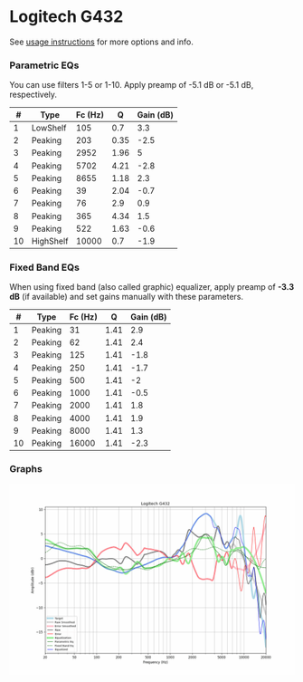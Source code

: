 # Logitech G432
See [usage instructions](https://github.com/jaakkopasanen/AutoEq#usage) for more options and info.

### Parametric EQs
You can use filters 1-5 or 1-10. Apply preamp of -5.1 dB or -5.1 dB, respectively.

|   # | Type      |   Fc (Hz) |    Q |   Gain (dB) |
|-----|-----------|-----------|------|-------------|
|   1 | LowShelf  |       105 | 0.7  |         3.3 |
|   2 | Peaking   |       203 | 0.35 |        -2.5 |
|   3 | Peaking   |      2952 | 1.96 |         5   |
|   4 | Peaking   |      5702 | 4.21 |        -2.8 |
|   5 | Peaking   |      8655 | 1.18 |         2.3 |
|   6 | Peaking   |        39 | 2.04 |        -0.7 |
|   7 | Peaking   |        76 | 2.9  |         0.9 |
|   8 | Peaking   |       365 | 4.34 |         1.5 |
|   9 | Peaking   |       522 | 1.63 |        -0.6 |
|  10 | HighShelf |     10000 | 0.7  |        -1.9 |

### Fixed Band EQs
When using fixed band (also called graphic) equalizer, apply preamp of **-3.3 dB** (if available) and set gains manually with these parameters.

|   # | Type    |   Fc (Hz) |    Q |   Gain (dB) |
|-----|---------|-----------|------|-------------|
|   1 | Peaking |        31 | 1.41 |         2.9 |
|   2 | Peaking |        62 | 1.41 |         2.4 |
|   3 | Peaking |       125 | 1.41 |        -1.8 |
|   4 | Peaking |       250 | 1.41 |        -1.7 |
|   5 | Peaking |       500 | 1.41 |        -2   |
|   6 | Peaking |      1000 | 1.41 |        -0.5 |
|   7 | Peaking |      2000 | 1.41 |         1.8 |
|   8 | Peaking |      4000 | 1.41 |         1.9 |
|   9 | Peaking |      8000 | 1.41 |         1.3 |
|  10 | Peaking |     16000 | 1.41 |        -2.3 |

### Graphs
![](./Logitech%20G432.png)
